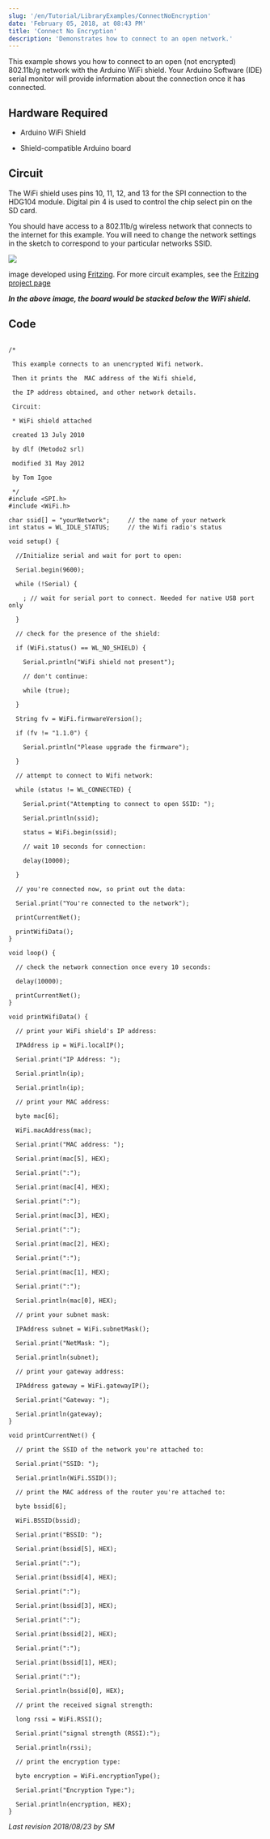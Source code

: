 ```yaml
---
slug: '/en/Tutorial/LibraryExamples/ConnectNoEncryption'
date: 'February 05, 2018, at 08:43 PM'
title: 'Connect No Encryption'
description: 'Demonstrates how to connect to an open network.'
---
```


This example shows you how to connect to an open (not encrypted) 802.11b/g network with the Arduino WiFi shield.  Your Arduino Software (IDE) serial monitor will provide information about the connection once it has connected.

## Hardware Required

- Arduino WiFi Shield

- Shield-compatible Arduino board

## Circuit

The WiFi shield uses pins 10, 11, 12, and 13 for the SPI connection to the HDG104 module. Digital pin 4 is used to control the chip select pin on the SD card.

You should have access to a 802.11b/g wireless network that connects to the internet for this example. You will need to change the network settings in the sketch to correspond to your particular networks SSID.

![](assets/WiFiShield_bb.png)

image developed using [Fritzing](http://www.fritzing.org). For more circuit examples, see the [Fritzing project page](http://fritzing.org/projects/)

***In the above image, the board would be stacked below the WiFi shield.***

## Code

```arduino

/*

 This example connects to an unencrypted Wifi network.

 Then it prints the  MAC address of the Wifi shield,

 the IP address obtained, and other network details.

 Circuit:

 * WiFi shield attached

 created 13 July 2010

 by dlf (Metodo2 srl)

 modified 31 May 2012

 by Tom Igoe

 */
#include <SPI.h>
#include <WiFi.h>

char ssid[] = "yourNetwork";     // the name of your network
int status = WL_IDLE_STATUS;     // the Wifi radio's status

void setup() {

  //Initialize serial and wait for port to open:

  Serial.begin(9600);

  while (!Serial) {

    ; // wait for serial port to connect. Needed for native USB port only

  }

  // check for the presence of the shield:

  if (WiFi.status() == WL_NO_SHIELD) {

    Serial.println("WiFi shield not present");

    // don't continue:

    while (true);

  }

  String fv = WiFi.firmwareVersion();

  if (fv != "1.1.0") {

    Serial.println("Please upgrade the firmware");

  }

  // attempt to connect to Wifi network:

  while (status != WL_CONNECTED) {

    Serial.print("Attempting to connect to open SSID: ");

    Serial.println(ssid);

    status = WiFi.begin(ssid);

    // wait 10 seconds for connection:

    delay(10000);

  }

  // you're connected now, so print out the data:

  Serial.print("You're connected to the network");

  printCurrentNet();

  printWifiData();
}

void loop() {

  // check the network connection once every 10 seconds:

  delay(10000);

  printCurrentNet();
}

void printWifiData() {

  // print your WiFi shield's IP address:

  IPAddress ip = WiFi.localIP();

  Serial.print("IP Address: ");

  Serial.println(ip);

  Serial.println(ip);

  // print your MAC address:

  byte mac[6];

  WiFi.macAddress(mac);

  Serial.print("MAC address: ");

  Serial.print(mac[5], HEX);

  Serial.print(":");

  Serial.print(mac[4], HEX);

  Serial.print(":");

  Serial.print(mac[3], HEX);

  Serial.print(":");

  Serial.print(mac[2], HEX);

  Serial.print(":");

  Serial.print(mac[1], HEX);

  Serial.print(":");

  Serial.println(mac[0], HEX);

  // print your subnet mask:

  IPAddress subnet = WiFi.subnetMask();

  Serial.print("NetMask: ");

  Serial.println(subnet);

  // print your gateway address:

  IPAddress gateway = WiFi.gatewayIP();

  Serial.print("Gateway: ");

  Serial.println(gateway);
}

void printCurrentNet() {

  // print the SSID of the network you're attached to:

  Serial.print("SSID: ");

  Serial.println(WiFi.SSID());

  // print the MAC address of the router you're attached to:

  byte bssid[6];

  WiFi.BSSID(bssid);

  Serial.print("BSSID: ");

  Serial.print(bssid[5], HEX);

  Serial.print(":");

  Serial.print(bssid[4], HEX);

  Serial.print(":");

  Serial.print(bssid[3], HEX);

  Serial.print(":");

  Serial.print(bssid[2], HEX);

  Serial.print(":");

  Serial.print(bssid[1], HEX);

  Serial.print(":");

  Serial.println(bssid[0], HEX);

  // print the received signal strength:

  long rssi = WiFi.RSSI();

  Serial.print("signal strength (RSSI):");

  Serial.println(rssi);

  // print the encryption type:

  byte encryption = WiFi.encryptionType();

  Serial.print("Encryption Type:");

  Serial.println(encryption, HEX);
}
```


*Last revision 2018/08/23 by SM*
